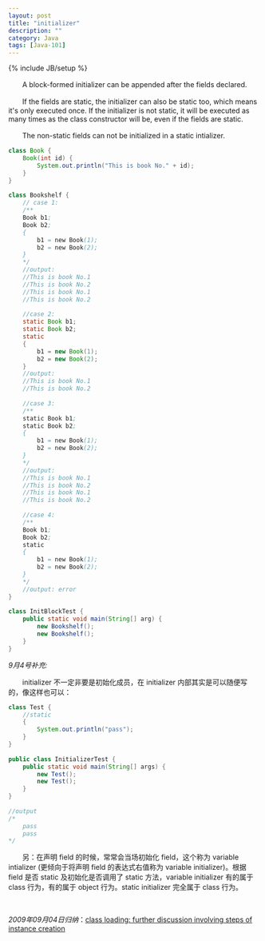 ```yaml
---
layout: post
title: "initializer"
description: ""
category: Java
tags: [Java-101]
---
```

{% include JB/setup %}

　　A block-formed initializer can be appended after the fields declared.  

　　If the fields are static, the initializer can also be static too, which means it's only executed once. If the initializer is not static, it will be executed as many times as the class constructor will be, even if the fields are static.  

　　The non-static fields can not be initialized in a static intializer.

```java
class Book {     
    Book(int id) {     
        System.out.println("This is book No." + id);     
    }     
}     
    
class Bookshelf {     
    // case 1:     
    /**   
    Book b1;   
    Book b2;    
    {   
        b1 = new Book(1);   
        b2 = new Book(2);   
    }   
    */    
    //output:     
    //This is book No.1     
    //This is book No.2     
    //This is book No.1     
    //This is book No.2     
    
    //case 2:     
    static Book b1;     
    static Book b2;     
    static      
    {     
        b1 = new Book(1);     
        b2 = new Book(2);     
    }     
    //output:     
    //This is book No.1     
    //This is book No.2     
    
    //case 3:     
    /**   
    static Book b1;   
    static Book b2;   
    {   
        b1 = new Book(1);   
        b2 = new Book(2);   
    }   
    */    
    //output:     
    //This is book No.1     
    //This is book No.2     
    //This is book No.1     
    //This is book No.2     
    
    //case 4:     
    /**   
    Book b1;   
    Book b2;   
    static    
    {   
        b1 = new Book(1);   
        b2 = new Book(2);   
    }   
    */    
    //output: error     
}     
    
class InitBlockTest {     
    public static void main(String[] arg) {     
        new Bookshelf();     
        new Bookshelf();     
    }     
}
```

_9月4号补充:_   

　　initializer 不一定非要是初始化成员，在 initializer 内部其实是可以随便写的，像这样也可以：

```java
class Test {  
	//static  
	{  
		System.out.println("pass");  
	}  
}  
  
public class InitializerTest {  
	public static void main(String[] args) {  
		new Test();  
		new Test();  
	}  
}  
  
//output  
/* 
	pass 
	pass 
*/ 
```

　　另：在声明 field 的时候，常常会当场初始化 field，这个称为 variable intializer (更倾向于将声明 field 的表达式右值称为 variable initializer)。根据 field 是否 static 及初始化是否调用了 static 方法，variable initializer 有的属于 class 行为，有的属于 object 行为。static initializer 完全属于 class 行为。

<br/> 

_2009年09月04日归纳_：[class loading: further discussion involving steps of instance creation](/java/2009/09/04/class-loading-further-discussion-involving-steps-of-instance-creation)